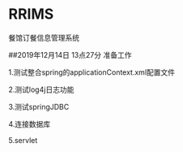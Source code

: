 # RRIMS
餐馆订餐信息管理系统

##2019年12月14日 13点27分
准备工作

1.测试整合spring的applicationContext.xml配置文件

2.测试log4j日志功能

3.测试springJDBC

4.连接数据库

5.servlet